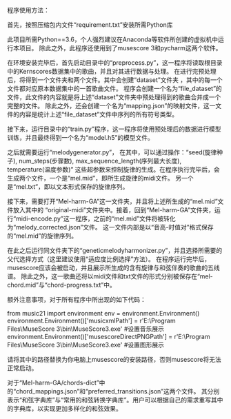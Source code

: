 程序使用方法：

首先，按照压缩包内文件“requirement.txt”安装所需Python库

此项目所需Python==3.6，个人强烈建议在Anaconda等软件所创建的虚拟机中运行本项目。
除此之外，此程序还使用到了musescore 3和pycharm这两个软件。

在环境安装完毕后，首先启动目录中的“preprocess.py”，这一程序将读取根目录中的Kernscores数据集中的歌曲，并且对其进行数据与处理。
在进行完预处理后，将得到一个文件夹和两个文件。其中会创建“dataset”文件夹
，其中的每一个文件都对应原本数据集中的一首歌曲文件。
程序会创建一个名为“file_dataset”的文件，此文件的内容就是将上述“dataset”文件夹中预处理得到的歌曲合并成一个完整的文件。
除此之外，还会创建一个名为“mapping.json”的映射文件，这一文件的内容是统计上述“file_dataset”文件中序列的所有符号类型。

接下来，运行目录中的“train.py”程序，这一程序将使用预处理后的数据进行模型训练，并且最终得到一个名为“model.h5”的模型文件。

之后就需要运行“melodygenerator.py”， 在其中，可以通过操作：“seed(旋律种子), num_steps(步骤数), max_sequence_length(序列最大长度), temperature(温度参数)”
这些超参数来控制旋律的生成。在程序执行完毕后，会生成两个文件，一个是“mel.mid”，即所生成旋律的midi文件。
另一个是“mel.txt”，即以文本形式保存的旋律序列。

接下来，需要打开“Mel-harm-GA”这一文件夹，并且将上述所生成的“mel.mid”文件放入其中的
“original-midi”文件夹中。接着，回到“Mel-harm-GA”文件夹，运行“midi-encode.py”这一程序，之前的“mel.mid”文件将被转化为“melody_corrected.json”文件。
这一文件内部是以“音高-时值对”格式保存的“mel.mid”的旋律序列。

在此之后运行同文件夹下的“geneticmelodyharmonizer.py”，并且选择所需要的父代选择方式（这里建议使用“适应度比例选择”方法）。
在程序运行完毕后，musescore应该会被启动，并且展示所生成的含有旋律与和弦伴奏的歌曲的五线谱。
除此之外，这一歌曲还将以midi文件和txt文件的形式分别被保存在“mel-chord.mid”与“chord-progress.txt”中。


额外注意事项，对于所有程序中所出现的如下代码：

from music21 import environment
env = environment.Environment()
environment.Environment()['musicxmlPath'] = r'E:\Program Files\MuseScore 3\bin\MuseScore3.exe'  #设置音乐展示
environment.Environment()['musescoreDirectPNGPath'] = r'E:\Program Files\MuseScore 3\bin\MuseScore3.exe'    #设置图形展示

请将其中的路径替换为你电脑上musescore的安装路径，否则musescore将无法正常启动。

对于“Mel-harm-GA/chords-dict”中的“chord_mappings.json”和“preferred_transitions.json”这两个文件。
其分别表示“和弦字典库”与“常用的和弦转换字典库”。用户可以根据自己的需求重写其中的字典库，以实现更加多样化的和弦效果。
